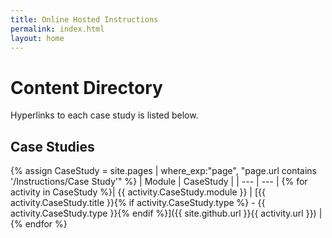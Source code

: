 ```yaml
---
title: Online Hosted Instructions
permalink: index.html
layout: home
---
```


# Content Directory

Hyperlinks to each case study is listed below.

## Case Studies

{% assign CaseStudy = site.pages | where_exp:"page", "page.url contains '/Instructions/Case Study'" %}
| Module | CaseStudy |
| --- | --- | 
{% for activity in CaseStudy %}| {{ activity.CaseStudy.module }} | [{{ activity.CaseStudy.title }}{% if activity.CaseStudy.type %} - {{ activity.CaseStudy.type }}{% endif %}]({{ site.github.url }}{{ activity.url }}) |
{% endfor %}

